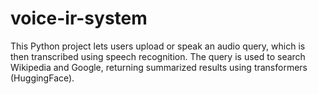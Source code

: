 # voice-ir-system
This Python project lets users upload or speak an audio query, which is then transcribed using speech recognition. The query is used to search Wikipedia and Google, returning summarized results using transformers (HuggingFace).
